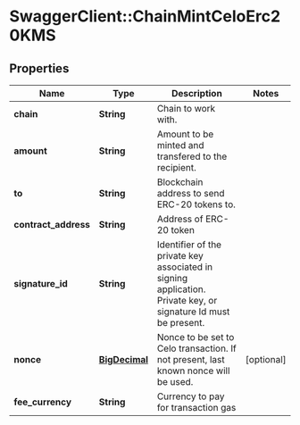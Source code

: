 # SwaggerClient::ChainMintCeloErc20KMS

## Properties
Name | Type | Description | Notes
------------ | ------------- | ------------- | -------------
**chain** | **String** | Chain to work with. | 
**amount** | **String** | Amount to be minted and transfered to the recipient. | 
**to** | **String** | Blockchain address to send ERC-20 tokens to. | 
**contract_address** | **String** | Address of ERC-20 token | 
**signature_id** | **String** | Identifier of the private key associated in signing application. Private key, or signature Id must be present. | 
**nonce** | [**BigDecimal**](BigDecimal.md) | Nonce to be set to Celo transaction. If not present, last known nonce will be used. | [optional] 
**fee_currency** | **String** | Currency to pay for transaction gas | 

